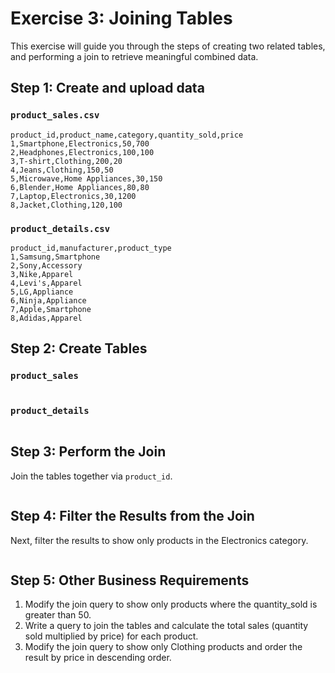 # Exercise 3: Joining Tables

This exercise will guide you through the steps of creating two related tables, and performing a join to retrieve meaningful combined data.

## Step 1: Create and upload data

### `product_sales.csv`

```
product_id,product_name,category,quantity_sold,price
1,Smartphone,Electronics,50,700
2,Headphones,Electronics,100,100
3,T-shirt,Clothing,200,20
4,Jeans,Clothing,150,50
5,Microwave,Home Appliances,30,150
6,Blender,Home Appliances,80,80
7,Laptop,Electronics,30,1200
8,Jacket,Clothing,120,100
```

### `product_details.csv`

```
product_id,manufacturer,product_type
1,Samsung,Smartphone
2,Sony,Accessory
3,Nike,Apparel
4,Levi's,Apparel
5,LG,Appliance
6,Ninja,Appliance
7,Apple,Smartphone
8,Adidas,Apparel
```

## Step 2: Create Tables

### `product_sales`

```
```

### `product_details`

```
```

## Step 3: Perform the Join

Join the tables together via `product_id`.

```
```

## Step 4: Filter the Results from the Join

Next, filter the results to show only products in the Electronics category.

```
```

## Step 5: Other Business Requirements

1. Modify the join query to show only products where the quantity_sold is greater than 50.
2. Write a query to join the tables and calculate the total sales (quantity sold multiplied by price) for each product.
3. Modify the join query to show only Clothing products and order the result by price in descending order.
